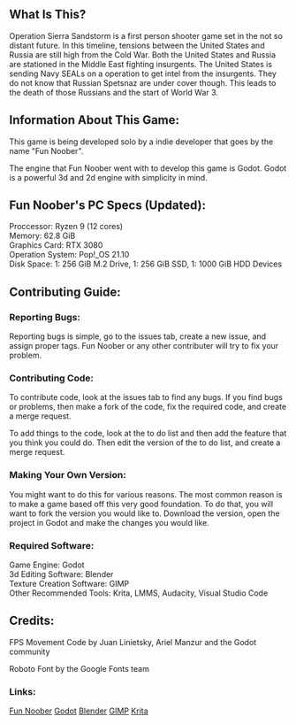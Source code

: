<h2>What Is This?</h2>
<p>Operation Sierra Sandstorm is a first person shooter game set in the not so distant future. In this timeline, tensions between
    the United States and Russia are still high from the Cold War. Both the United States and Russia are stationed in the Middle East
    fighting insurgents. The United States is sending Navy SEALs on a operation to get intel from the insurgents. They do not know that
    Russian Spetsnaz are under cover though. This leads to the death of those Russians and the start of World War 3.
</p>

<h2>Information About This Game:</h2>
<p>This game is being developed solo by a indie developer that goes by the name "Fun Noober". <br/> </p>
<p>The engine that Fun Noober went with to develop this game is Godot. Godot is a powerful 3d and 2d engine with simplicity in mind. <br/></p>

<h2>Fun Noober's PC Specs (Updated):</h2> 
<p>Proccessor: Ryzen 9 (12 cores) <br/> 
    Memory: 62.8 GiB <br/> 
    Graphics Card: RTX 3080 <br/>
    Operation System: Pop!_OS 21.10 <br/>
    Disk Space: 1: 256 GiB M.2 Drive, 1: 256 GiB SSD, 1: 1000 GiB HDD Devices</p>

<h2>Contributing Guide:</h2>
<h3>Reporting Bugs:</h3>
<p>Reporting bugs is simple, go to the issues tab, 
    create a new issue, 
    and assign proper tags. 
    Fun Noober or any other contributer will try to fix your problem.</p>
<h3>Contributing Code:</h3>
<p>To contribute code, look at the issues tab to find any bugs. If you find bugs or problems, 
    then make a fork of the code, 
    fix the required code, 
    and create a merge request.</p>
<p>To add things to the code, look at the to do list and then add the feature that you think you could do.
    Then edit the version of the to do list, and create a merge request.
</p>
<h3>Making Your Own Version:</h3>
<p>You might want to do this for various reasons. The most common reason is to make a game based off this very good foundation.
    To do that, you will want to fork the version you would like to. Download the version, open the project in Godot and make the changes you would like.
</p>
<h3>Required Software:</h3>
<p>Game Engine: Godot <br/>
    3d Editing Software: Blender <br/>
    Texture Creation Software: GIMP <br/>
    Other Recommended Tools: Krita, LMMS, Audacity, Visual Studio Code
</p>

<h2>Credits:</h2>
<p>FPS Movement Code by Juan Linietsky, Ariel Manzur and the Godot community</p>
<p>Roboto Font by the Google Fonts team</p>

<h3>Links:</h3>
<a href="https://www.youtube.com/c/funnoobercodingforbeginners">Fun Noober</a>
<a href="https://godotengine.org">Godot</a>
<a href="https://blender.org">Blender</a>
<a href="https://gimp.org">GIMP</a>
<a href="https://krita.org">Krita</a>